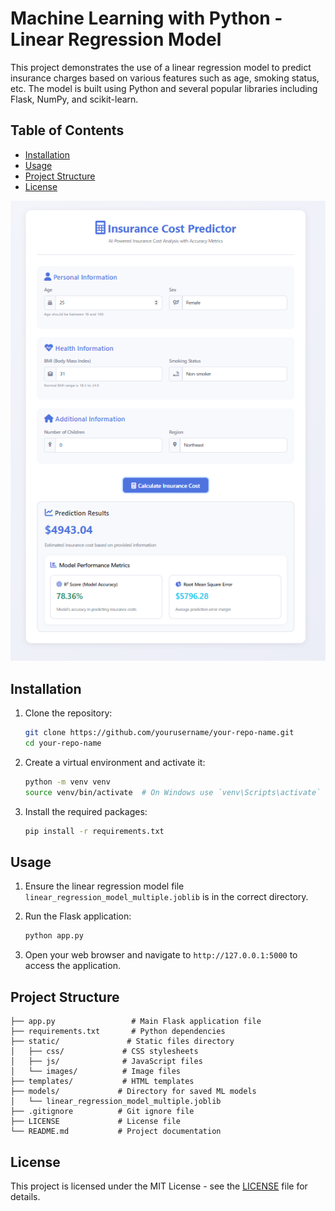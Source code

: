 # Machine Learning with Python - Linear Regression Model

This project demonstrates the use of a linear regression model to predict insurance charges based on various features such as age, smoking status, etc. The model is built using Python and several popular libraries including Flask, NumPy, and scikit-learn.

## Table of Contents
- [Installation](#installation)
- [Usage](#usage)
- [Project Structure](#project-structure)
- [License](#license)



![alt text](image.png)

## Installation

1. Clone the repository:
    ```bash
    git clone https://github.com/yourusername/your-repo-name.git
    cd your-repo-name
    ```

2. Create a virtual environment and activate it:
    ```bash
    python -m venv venv
    source venv/bin/activate  # On Windows use `venv\Scripts\activate`
    ```

3. Install the required packages:
    ```bash
    pip install -r requirements.txt
    ```

## Usage

1. Ensure the linear regression model file `linear_regression_model_multiple.joblib` is in the correct directory.

2. Run the Flask application:
    ```bash
    python app.py
    ```

3. Open your web browser and navigate to `http://127.0.0.1:5000` to access the application.

## Project Structure

```
├── app.py                 # Main Flask application file
├── requirements.txt       # Python dependencies
├── static/               # Static files directory
│   ├── css/             # CSS stylesheets
│   ├── js/              # JavaScript files
│   └── images/          # Image files
├── templates/           # HTML templates
├── models/             # Directory for saved ML models
│   └── linear_regression_model_multiple.joblib
├── .gitignore          # Git ignore file
├── LICENSE             # License file
└── README.md           # Project documentation
```

## License

This project is licensed under the MIT License - see the [LICENSE](LICENSE) file for details.

